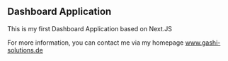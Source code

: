 ## Dashboard Application

This is my first Dashboard Application based on Next.JS

For more information, you can contact me via my homepage www.gashi-solutions.de

